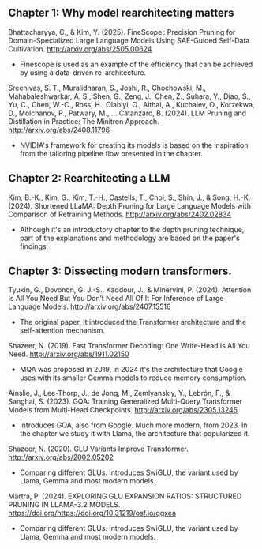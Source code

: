 ## Chapter 1: Why model rearchitecting matters

Bhattacharyya, C., & Kim, Y. (2025). FineScope : Precision Pruning for Domain-Specialized Large Language Models Using SAE-Guided Self-Data Cultivation. http://arxiv.org/abs/2505.00624
* Finescope is used as an example of the efficiency that can be achieved by using a data-driven re-architecture.

Sreenivas, S. T., Muralidharan, S., Joshi, R., Chochowski, M., Mahabaleshwarkar, A. S., Shen, G., Zeng, J., Chen, Z., Suhara, Y., Diao, S., Yu, C., Chen, W.-C., Ross, H., Olabiyi, O., Aithal, A., Kuchaiev, O., Korzekwa, D., Molchanov, P., Patwary, M., … Catanzaro, B. (2024). LLM Pruning and Distillation in Practice: The Minitron Approach. http://arxiv.org/abs/2408.11796
* NVIDIA's framework for creating its models is based on the inspiration from the tailoring pipeline flow presented in the chapter.

## Chapter 2: Rearchitecting a LLM
Kim, B.-K., Kim, G., Kim, T.-H., Castells, T., Choi, S., Shin, J., & Song, H.-K. (2024). Shortened LLaMA: Depth Pruning for Large Language Models with Comparison of Retraining Methods. http://arxiv.org/abs/2402.02834
* Although it's an introductory chapter to the depth pruning technique, part of the explanations and methodology are based on the paper's findings.

## Chapter 3: Dissecting modern transformers. 
Tyukin, G., Dovonon, G. J.-S., Kaddour, J., & Minervini, P. (2024). Attention Is All You Need But You Don’t Need All Of It For Inference of Large Language Models. http://arxiv.org/abs/2407.15516
* The original paper. It introduced the Transformer architecture and the self-attention mechanism.

Shazeer, N. (2019). Fast Transformer Decoding: One Write-Head is All You Need. http://arxiv.org/abs/1911.02150
* MQA was proposed in 2019, in 2024 it's the architecture that Google uses with its smaller Gemma models to reduce memory consumption.

Ainslie, J., Lee-Thorp, J., de Jong, M., Zemlyanskiy, Y., Lebrón, F., & Sanghai, S. (2023). GQA: Training Generalized Multi-Query Transformer Models from Multi-Head Checkpoints. http://arxiv.org/abs/2305.13245
* Introduces GQA, also from Google. Much more modern, from 2023. In the chapter we study it with Llama, the architecture that popularized it. 

Shazeer, N. (2020). GLU Variants Improve Transformer. http://arxiv.org/abs/2002.05202
* Comparing different GLUs. Introduces SwiGLU, the variant used by Llama, Gemma and most modern models.

Martra, P. (2024). EXPLORING GLU EXPANSION RATIOS: STRUCTURED PRUNING IN LLAMA-3.2 MODELS. https://doi.org/https://doi.org/10.31219/osf.io/qgxea
* Comparing different GLUs. Introduces SwiGLU, the variant used by Llama, Gemma and most modern models.
